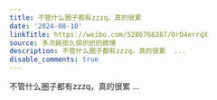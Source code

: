 ```yaml
---
title: 不管什么圈子都有zzzq，真的很累
date: '2024-08-10'
linkTitle: https://weibo.com/5286768287/OrD4errqX
source: 多次婉拒久保织织的微博
description: 不管什么圈子都有zzzq，真的很累  ...
disable_comments: true
---
```

不管什么圈子都有zzzq，真的很累  ...